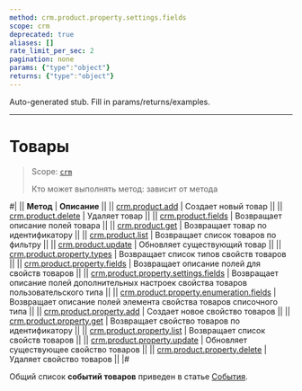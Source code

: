 ```yaml
---
method: crm.product.property.settings.fields
scope: crm
deprecated: true
aliases: []
rate_limit_per_sec: 2
pagination: none
params: {"type":"object"}
returns: {"type":"object"}
---
```


Auto-generated stub. Fill in params/returns/examples.

---

# Товары

> Scope: [`crm`](../../../scopes/permissions.md)
>
> Кто может выполнять метод: зависит от метода

#|
|| **Метод** | **Описание** ||
|| [crm.product.add](./crm-product-add.md) | Создает новый товар ||
|| [crm.product.delete](./crm-product-delete.md) | Удаляет товар ||
|| [crm.product.fields](./crm-product-fields.md) | Возвращает описание полей товара ||
|| [crm.product.get](./crm-product-get.md) | Возвращает товар по идентификатору ||
|| [crm.product.list](./crm-product-list.md) | Возвращает список товаров по фильтру ||
|| [crm.product.update](./crm-product-update.md) | Обновляет существующий товар ||
|| [crm.product.property.types](./crm-product-property-types.md) | Возвращает список типов свойств товаров ||
|| [crm.product.property.fields](./crm-product-property-fields.md) | Возвращает описание полей для свойств товаров ||
|| [crm.product.property.settings.fields](./crm-product-property-settings-fields.md) | Возвращает описание полей дополнительных настроек свойства товаров пользовательского типа ||
|| [crm.product.property.enumeration.fields](./crm-product-property-enumeration-fields.md) | Возвращает описание полей элемента свойства товаров списочного типа ||
|| [crm.product.property.add](./crm-product-property-add.md) | Создает новое свойство товаров ||
|| [crm.product.property.get](./crm-product-property-get.md) | Возвращает свойство товаров по идентификатору ||
|| [crm.product.property.list](./crm-product-property-list.md) | Возвращает список свойств товаров ||
|| [crm.product.property.update](./crm-product-property-update.md) | Обновляет существующее свойство товаров ||
|| [crm.product.property.delete](./crm-product-property-delete.md) | Удаляет свойство товаров ||
|#

Общий список **событий товаров** приведен в статье [События](./events-custom/index.md).
